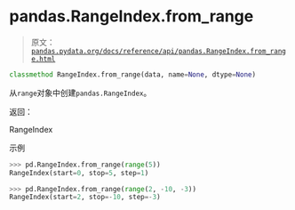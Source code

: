 # pandas.RangeIndex.from_range

> 原文：[`pandas.pydata.org/docs/reference/api/pandas.RangeIndex.from_range.html`](https://pandas.pydata.org/docs/reference/api/pandas.RangeIndex.from_range.html)

```py
classmethod RangeIndex.from_range(data, name=None, dtype=None)
```

从`range`对象中创建`pandas.RangeIndex`。

返回：

RangeIndex

示例

```py
>>> pd.RangeIndex.from_range(range(5))
RangeIndex(start=0, stop=5, step=1) 
```

```py
>>> pd.RangeIndex.from_range(range(2, -10, -3))
RangeIndex(start=2, stop=-10, step=-3) 
```
